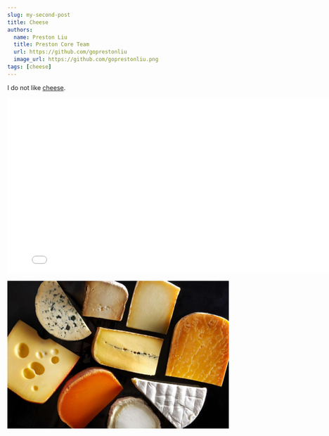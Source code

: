 ```yaml
---
slug: my-second-post
title: Cheese
authors: 
  name: Preston Liu
  title: Preston Core Team
  url: https://github.com/goprestonliu
  image_url: https://github.com/goprestonliu.png
tags: [cheese]
---
```


I do not like [cheese](https://en.wikipedia.org/wiki/Cheese).
<iframe src="//en.wikipedia.org/wiki/Cheese" frameborder="0" width="800" height="400"></iframe>

![Cheese](./cheese.jpeg)

